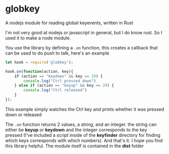 # globkey
A nodejs module for reading global keyevents, written in Rust

I'm not very good at nodejs or javascript in general, but I do know rust. So I used it to make a node module.


You use the library by defining a `.on` function, this creates a callback that can be used to do push to talk, here's an example

```javascript
let hook = require('globkey');

hook.on(function(action, key){
    if (action == "keydown" && key == 29) {
        console.log("Ctrl pressed down")
    } else if (action == "keyup" && key == 29) {
        console.log("Ctrl released")
    }
});
```

This example simply watches the Ctrl key and prints whether it was pressed down or released

The `.on` function returns 2 values, a string, and an integer. the string can either be **keyup** or **keydown** and the integer corresponds to the key pressed (I've included a script inside of the **keyfinder** directory for finding which keys corresponds with which numbers). And that's it. I hope you find this library helpful. The module itself is contained in the **dist** folder
